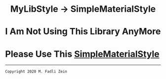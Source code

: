 <h1 align="center">
  MyLibStyle -> SimpleMaterialStyle
</h1>


# I Am Not Using This Library AnyMore

# Please Use This [SimpleMaterialStyle](https://github.com/gzeinnumer/SimpleMaterialStyle)

---

```
Copyright 2020 M. Fadli Zein
```

